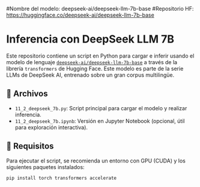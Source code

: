 #Nombre del modelo: deepseek-ai/deepseek-llm-7b-base
#Repositorio HF: https://huggingface.co/deepseek-ai/deepseek-llm-7b-base

# Inferencia con DeepSeek LLM 7B

Este repositorio contiene un script en Python para cargar e inferir usando el modelo de lenguaje [`deepseek-ai/deepseek-llm-7b-base`](https://huggingface.co/deepseek-ai/deepseek-llm-7b-base) a través de la librería `transformers` de Hugging Face. Este modelo es parte de la serie LLMs de DeepSeek AI, entrenado sobre un gran corpus multilingüe.

## 📁 Archivos

- `11_2_deepseek_7b.py`: Script principal para cargar el modelo y realizar inferencia.
- `11_2_deepseek_7b.ipynb`: Versión en Jupyter Notebook (opcional, útil para exploración interactiva).

## 🚀 Requisitos

Para ejecutar el script, se recomienda un entorno con GPU (CUDA) y los siguientes paquetes instalados:

```bash
pip install torch transformers accelerate
